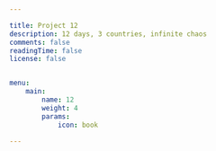 ```yaml
---

title: Project 12
description: 12 days, 3 countries, infinite chaos
comments: false
readingTime: false
license: false


menu:
    main:
        name: 12
        weight: 4
        params:
            icon: book
    
---
```



